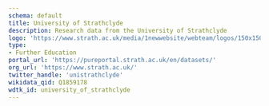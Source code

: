 ```yaml
---
schema: default
title: University of Strathclyde
description: Research data from the University of Strathclyde
logo: 'https://www.strath.ac.uk/media/1newwebsite/webteam/logos/150x150xUoS_Logo_Tab.png.pagespeed.ic.2aFYL7mNVo.png'
type:
- Further Education
portal_url: 'https://pureportal.strath.ac.uk/en/datasets/'
org_url: 'https://www.strath.ac.uk/'
twitter_handle: 'unistrathclyde'
wikidata_qid: Q1859178
wdtk_id: university_of_strathclyde
---
```

